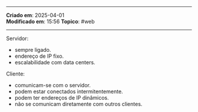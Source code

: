 ***
**Criado em**: 2025-04-01  
**Modificado em**: 15:56
**Topico**: #web 
***
Servidor: 
- sempre ligado.
- endereço de IP fixo.
- escalabilidade com data centers.

Cliente:
- comunicam-se com o servidor.
- podem estar conectados intermitentemente.
- podem ter endereços de IP dinâmicos.
- não se comunicam diretamente com outros clientes.